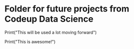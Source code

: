# Folder for future projects from Codeup Data Science

Print("This will be used a lot moving forward")

Print("This is awesome!")
